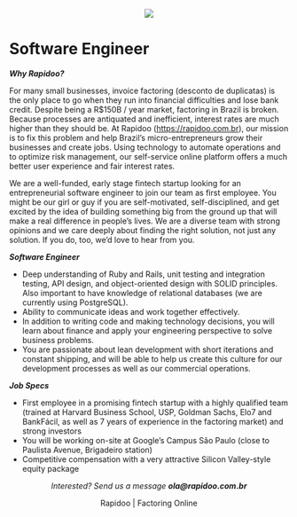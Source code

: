 <p align="center">
<img src="https://s3.amazonaws.com/rapidoobr/assets/images/logo_normal_100.png">
</p>

# Software Engineer

***Why Rapidoo?***

For many small businesses, invoice factoring (desconto de duplicatas) is the only place to go when they run into financial difficulties and lose bank credit. Despite being a R$150B / year market, factoring in Brazil is broken. Because processes are antiquated and inefficient, interest rates are much higher than they should be. At Rapidoo (https://rapidoo.com.br), our mission is to fix this problem and help Brazil’s micro-entrepreneurs grow their businesses and create jobs. Using technology to automate operations and to optimize risk management, our self-service online platform offers a much better user experience and fair interest rates.

We are a well-funded, early stage fintech startup looking for an entrepreneurial software engineer to join our team as first employee. You might be our girl or guy if you are self-motivated, self-disciplined, and get excited by the idea of building something big from the ground up that will make a real difference in people’s lives. We are a diverse team with strong opinions and we care deeply about finding the right solution, not just any solution. If you do, too, we’d love to hear from you.

***Software Engineer***

- Deep understanding of Ruby and Rails, unit testing and integration testing, API design, and object-oriented design with SOLID principles. Also important to have knowledge of relational databases (we are currently using PostgreSQL).
- Ability to communicate ideas and work together effectively.
- In addition to writing code and making technology decisions, you will learn about finance and apply your engineering perspective to solve business problems.
- You are passionate about lean development with short iterations and constant shipping, and will be able to help us create this culture for our development processes as well as our commercial operations.

***Job Specs***

- First employee in a promising fintech startup with a highly qualified team (trained at Harvard Business School, USP, Goldman Sachs, Elo7 and BankFácil, as well as 7 years of experience in the factoring market) and strong investors
- You will be working on-site at Google’s Campus São Paulo (close to Paulista Avenue, Brigadeiro station)
- Competitive compensation with a very attractive Silicon Valley-style equity package


<p align="center">
<i>Interested? Send us a message <b>ola@rapidoo.com.br</b></i>
</p>

<p align="center">
Rapidoo | Factoring Online
</p>
